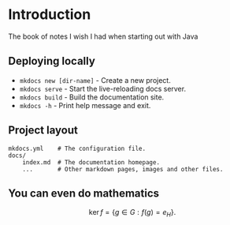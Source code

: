 # Introduction

The book of notes I wish I had when starting out with Java

## Deploying locally

* `mkdocs new [dir-name]` - Create a new project.
* `mkdocs serve` - Start the live-reloading docs server.
* `mkdocs build` - Build the documentation site.
* `mkdocs -h` - Print help message and exit.

## Project layout

    mkdocs.yml    # The configuration file.
    docs/
        index.md  # The documentation homepage.
        ...       # Other markdown pages, images and other files.

## You can even do mathematics

$$
\operatorname{ker} f=\{g\in G:f(g)=e_{H}\}{\mbox{.}}
$$
